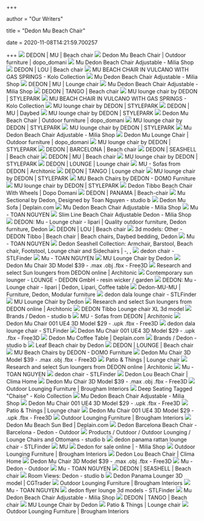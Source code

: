 +++
        
author = "Our Writers"
        
title = "Dedon Mu Beach Chair"
        
date = 2020-11-08T14:21:59.700257
        
+++
[ ![](https://www.dedon.de/-/media/product-catalog/products/furnitures/mu/01-kollektionsbilder/2020/DEDON-MU-beach-chair-accona.jpg)](https://www.dedon.de/-/media/product-catalog/products/furnitures/mu/01-kollektionsbilder/2020/DEDON-MU-beach-chair-accona.jpg) DEDON | MU | Beach chair
[ ![](https://www.dopo-domani.com/media/catalog/product/cache/f3edff7b46fac7261f379c39236a3403/d/e/dedon-mu-beach-chair-vulcano-dark-brown.jpeg)](https://www.dopo-domani.com/media/catalog/product/cache/f3edff7b46fac7261f379c39236a3403/d/e/dedon-mu-beach-chair-vulcano-dark-brown.jpeg) Dedon Mu Beach Chair | Outdoor furniture | dopo_domani
[ ![](https://www.miliashop.com/74307-thickbox_default/mu-dedon-beach-chair-adjustable.jpg)](https://www.miliashop.com/74307-thickbox_default/mu-dedon-beach-chair-adjustable.jpg) Mu Dedon Beach Chair Adjustable - Milia Shop
[ ![](https://www.dedon.de/-/media/product-catalog/products/furnitures/lou/01-kollektionsbilder/DEDON-Lou-Beach-chair-clay.jpg)](https://www.dedon.de/-/media/product-catalog/products/furnitures/lou/01-kollektionsbilder/DEDON-Lou-Beach-chair-clay.jpg) DEDON | LOU | Beach chair
[ ![](https://cdn.shopify.com/s/files/1/0053/7182/2178/products/media_ea0cdd73-f559-4598-b7e8-97074acfbf31_600x.png?v=1596256959)](https://cdn.shopify.com/s/files/1/0053/7182/2178/products/media_ea0cdd73-f559-4598-b7e8-97074acfbf31_600x.png?v=1596256959) MU BEACH CHAIR IN VULCANO WITH GAS SPRINGS - Kolo Collection
[ ![](https://www.miliashop.com/74310-thickbox_default/mu-dedon-beach-chair-adjustable.jpg)](https://www.miliashop.com/74310-thickbox_default/mu-dedon-beach-chair-adjustable.jpg) Mu Dedon Beach Chair Adjustable - Milia Shop
[ ![](https://www.dedon.de/-/media/product-catalog/products/furnitures/mu/01-kollektionsbilder/2020/DEDON-MU-lounge-chair-accona.jpg)](https://www.dedon.de/-/media/product-catalog/products/furnitures/mu/01-kollektionsbilder/2020/DEDON-MU-lounge-chair-accona.jpg) DEDON | MU | Lounge chair
[ ![](https://www.miliashop.com/74309-thickbox_default/mu-dedon-beach-chair-adjustable.jpg)](https://www.miliashop.com/74309-thickbox_default/mu-dedon-beach-chair-adjustable.jpg) Mu Dedon Beach Chair Adjustable - Milia Shop
[ ![](https://www.dedon.de/-/media/product-catalog/products/furnitures/tango/01-kollektionsbilder/beachchair/dedon-tango-beachchair-bronze.jpg)](https://www.dedon.de/-/media/product-catalog/products/furnitures/tango/01-kollektionsbilder/beachchair/dedon-tango-beachchair-bronze.jpg) DEDON | TANGO | Beach chair
[ ![](https://cdn.stylepark.com/articles/MU-Mood-2.jpg?mtime=20190604115524&focal=none)](https://cdn.stylepark.com/articles/MU-Mood-2.jpg?mtime=20190604115524&focal=none) MU lounge chair by DEDON | STYLEPARK
[ ![](https://cdn.shopify.com/s/files/1/0053/7182/2178/products/media_b60d929a-3586-4980-9f47-e3817e60deac_512x.png?v=1596256959)](https://cdn.shopify.com/s/files/1/0053/7182/2178/products/media_b60d929a-3586-4980-9f47-e3817e60deac_512x.png?v=1596256959) MU BEACH CHAIR IN VULCANO WITH GAS SPRINGS - Kolo Collection
[ ![](https://cdn.stylepark.com/articles/MU_loungechair_vulcano_01.jpg?mtime=20190604115457&focal=none)](https://cdn.stylepark.com/articles/MU_loungechair_vulcano_01.jpg?mtime=20190604115457&focal=none) MU lounge chair by DEDON | STYLEPARK
[ ![](https://www.dedon.de/-/media/product-catalog/products/furnitures/mu/01-kollektionsbilder/2020/DEDON-MU-daybed-left-accona.jpg)](https://www.dedon.de/-/media/product-catalog/products/furnitures/mu/01-kollektionsbilder/2020/DEDON-MU-daybed-left-accona.jpg) DEDON | MU | Daybed
[ ![](https://cdn.stylepark.com/articles/MU-Mood-6.jpg?mtime=20190604115530&focal=none)](https://cdn.stylepark.com/articles/MU-Mood-6.jpg?mtime=20190604115530&focal=none) MU lounge chair by DEDON | STYLEPARK
[ ![](https://www.dopo-domani.com/media/catalog/product/d/e/dedon-mu-beach-chair-sketch-colours.jpeg)](https://www.dopo-domani.com/media/catalog/product/d/e/dedon-mu-beach-chair-sketch-colours.jpeg) Dedon Mu Beach Chair | Outdoor furniture | dopo_domani
[ ![](https://cdn.stylepark.com/articles/MU-Mood-5.jpg?mtime=20190604115528&focal=none)](https://cdn.stylepark.com/articles/MU-Mood-5.jpg?mtime=20190604115528&focal=none) MU lounge chair by DEDON | STYLEPARK
[ ![](https://cdn.stylepark.com/articles/_1410xAUTO_fit_center-center_90_none/MU_loungechair_lipari_01.jpg?mtime=20190604115456&focal=none&tmtime=20200622015523)](https://cdn.stylepark.com/articles/_1410xAUTO_fit_center-center_90_none/MU_loungechair_lipari_01.jpg?mtime=20190604115456&focal=none&tmtime=20200622015523) MU lounge chair by DEDON | STYLEPARK
[ ![](https://www.miliashop.com/74304-thickbox_default/mu-dedon-beach-chair-adjustable.jpg)](https://www.miliashop.com/74304-thickbox_default/mu-dedon-beach-chair-adjustable.jpg) Mu Dedon Beach Chair Adjustable - Milia Shop
[ ![](https://www.dopo-domani.com/media/catalog/product/cache/7d4ad85106e3a9441d6e52e092d5a998/d/e/dedon-mu-lounge-chair-1_4_1.jpeg)](https://www.dopo-domani.com/media/catalog/product/cache/7d4ad85106e3a9441d6e52e092d5a998/d/e/dedon-mu-lounge-chair-1_4_1.jpeg) Dedon Mu Lounge Chair | Outdoor furniture | dopo_domani
[ ![](https://cdn.stylepark.com/articles/MU-Mood-4.jpg?mtime=20190604115527&focal=none)](https://cdn.stylepark.com/articles/MU-Mood-4.jpg?mtime=20190604115527&focal=none) MU lounge chair by DEDON | STYLEPARK
[ ![](https://www.dedon.de/-/media/product-catalog/products/furnitures/barcelona/01-kollektionsbilder/2016/DEDON-Barcelona-Extensions-Beach-chair-bronze.jpg)](https://www.dedon.de/-/media/product-catalog/products/furnitures/barcelona/01-kollektionsbilder/2016/DEDON-Barcelona-Extensions-Beach-chair-bronze.jpg) DEDON | BARCELONA | Beach chair
[ ![](https://www.dedon.de/-/media/product-catalog/products/furnitures/seashell/1-kollektionsbilder/DEDON-Seashell-Beach-chair-bronze-cushion.jpg)](https://www.dedon.de/-/media/product-catalog/products/furnitures/seashell/1-kollektionsbilder/DEDON-Seashell-Beach-chair-bronze-cushion.jpg) DEDON | SEASHELL | Beach chair
[ ![](https://www.dedon.de/-/media/product-catalog/products/furnitures/mu/01-kollektionsbilder/2020/DEDON-MU-right-module-accona.jpg?mw=240)](https://www.dedon.de/-/media/product-catalog/products/furnitures/mu/01-kollektionsbilder/2020/DEDON-MU-right-module-accona.jpg?mw=240) DEDON | MU | Beach chair
[ ![](https://cdn.stylepark.com/articles/MU-Mood-3.jpg?mtime=20190604115525&focal=none)](https://cdn.stylepark.com/articles/MU-Mood-3.jpg?mtime=20190604115525&focal=none) MU lounge chair by DEDON | STYLEPARK
[ ![](https://www.dedon.de/-/media/product-catalog/products/furnitures/lounge/01-kollektionsbilder/2020/DEDON-LOUNGE-loungechair_java_cool_taupe.jpg)](https://www.dedon.de/-/media/product-catalog/products/furnitures/lounge/01-kollektionsbilder/2020/DEDON-LOUNGE-loungechair_java_cool_taupe.jpg) DEDON | LOUNGE | Lounge chair
[ ![](https://image.architonic.com/img_pfm2-4/204/5731/mu-01-2012-b.jpg)](https://image.architonic.com/img_pfm2-4/204/5731/mu-01-2012-b.jpg) MU - Sofas from DEDON | Architonic
[ ![](https://www.dedon.de/-/media/product-catalog/products/furnitures/tango/01-kollektionsbilder/loungechair/dedon-tango-loungechair-bronze.jpg)](https://www.dedon.de/-/media/product-catalog/products/furnitures/tango/01-kollektionsbilder/loungechair/dedon-tango-loungechair-bronze.jpg) DEDON | TANGO | Lounge chair
[ ![](https://cdn.stylepark.com/articles/MU-Mood-1.jpg?mtime=20190604115522&focal=none)](https://cdn.stylepark.com/articles/MU-Mood-1.jpg?mtime=20190604115522&focal=none) MU lounge chair by DEDON | STYLEPARK
[ ![](https://domo.co.nz/wp-content/uploads/2020/06/MUbeachchairsdedon.jpg)](https://domo.co.nz/wp-content/uploads/2020/06/MUbeachchairsdedon.jpg) MU Beach Chairs by DEDON - DOMO Furniture
[ ![](https://cdn.stylepark.com/articles/MU-Mood-7.jpg?mtime=20190604115532&focal=none)](https://cdn.stylepark.com/articles/MU-Mood-7.jpg?mtime=20190604115532&focal=none) MU lounge chair by DEDON | STYLEPARK
[ ![](https://www.dopo-domani.com/media/catalog/product/cache/f3edff7b46fac7261f379c39236a3403/d/e/dedon-tibbo-sonnenliege-mit--rad-mit-polsterauflagecool-taupe.jpg)](https://www.dopo-domani.com/media/catalog/product/cache/f3edff7b46fac7261f379c39236a3403/d/e/dedon-tibbo-sonnenliege-mit--rad-mit-polsterauflagecool-taupe.jpg) Dedon Tibbo Beach Chair With Wheels | Dopo Domani
[ ![](https://www.dedon.de/-/media/product-catalog/products/furnitures/panama/01-kollektionsbilder/2021/DEDON-Panama-Beach-chair-bronze-cushion.jpg)](https://www.dedon.de/-/media/product-catalog/products/furnitures/panama/01-kollektionsbilder/2021/DEDON-Panama-Beach-chair-bronze-cushion.jpg) DEDON | PANAMA | Beach-chair
[ ![](http://www.studiobhome.com/content/products/499/dedon-toan-nguyen-mu-collection-sectional-outdoor-lounging.jpg)](http://www.studiobhome.com/content/products/499/dedon-toan-nguyen-mu-collection-sectional-outdoor-lounging.jpg) Mu Sectional by Dedon, Designed by Toan Nguyen - studio b
[ ![](https://www.deplain.com/media/catalog/product/cache/1/image/9df78eab33525d08d6e5fb8d27136e95/d/e/dedon-mu-chaise-lounge-32.jpg)](https://www.deplain.com/media/catalog/product/cache/1/image/9df78eab33525d08d6e5fb8d27136e95/d/e/dedon-mu-chaise-lounge-32.jpg) Dedon Mu Sofa | Deplain.com
[ ![](https://www.miliashop.com/74308-thickbox_default/mu-dedon-beach-chair-adjustable.jpg)](https://www.miliashop.com/74308-thickbox_default/mu-dedon-beach-chair-adjustable.jpg) Mu Dedon Beach Chair Adjustable - Milia Shop
[ ![](http://toan-nguyen.com/wp-content/uploads/2016/01/dedon-lou-01-2.jpg)](http://toan-nguyen.com/wp-content/uploads/2016/01/dedon-lou-01-2.jpg) Mu - TOAN NGUYEN
[ ![](https://www.miliashop.com/30011-thickbox_default/slim-line-beach-chair-adjustable-dedon.jpg)](https://www.miliashop.com/30011-thickbox_default/slim-line-beach-chair-adjustable-dedon.jpg) Slim Line Beach Chair Adjustable Dedon - Milia Shop
[ ![](https://i.pinimg.com/originals/a5/0a/dc/a50adcc58a8c5f225b900a29a8801780.jpg)](https://i.pinimg.com/originals/a5/0a/dc/a50adcc58a8c5f225b900a29a8801780.jpg) DEDON: Mu - Lounge chair - lipari | Quality outdoor furniture, Dedon  furniture, Dedon
[ ![](https://www.dedon.de/-/media/product-catalog/products/furnitures/lou/01-kollektionsbilder/DEDON-Lou-Lounge-chair-clay.jpg)](https://www.dedon.de/-/media/product-catalog/products/furnitures/lou/01-kollektionsbilder/DEDON-Lou-Lounge-chair-clay.jpg) DEDON | LOU | Beach chair
[ ![](https://i.pinimg.com/736x/86/a2/23/86a223ae0b89071020082eb320f6ba3d.jpg)](https://i.pinimg.com/736x/86/a2/23/86a223ae0b89071020082eb320f6ba3d.jpg) 3d models: Other - DEDON Tibbo | Beach chair | Beach chairs, Daybed  bedding, Dedon
[ ![](http://toan-nguyen.com/wp-content/uploads/2020/01/dedon-mu-extension_02.jpg)](http://toan-nguyen.com/wp-content/uploads/2020/01/dedon-mu-extension_02.jpg) Mu - TOAN NGUYEN
[ ![](https://i.pinimg.com/originals/59/14/f0/5914f00a877c51bc6f793432113bcb3b.jpg)](https://i.pinimg.com/originals/59/14/f0/5914f00a877c51bc6f793432113bcb3b.jpg) Dedon Seashell Collection: Armchair, Barstool, Beach chair, Footstool, Lounge  chair and Sidechairs | -, , 
[ ![](https://storage.googleapis.com/stlfinder/115/dedon-mu-lounge-chair-3d-model-hF6lIcD0_200.jpg)](https://storage.googleapis.com/stlfinder/115/dedon-mu-lounge-chair-3d-model-hF6lIcD0_200.jpg) dedon chair - STLFinder
[ ![](http://toan-nguyen.com/wp-content/uploads/2020/01/dedon-mu-extension_01.jpg)](http://toan-nguyen.com/wp-content/uploads/2020/01/dedon-mu-extension_01.jpg) Mu - TOAN NGUYEN
[ ![](https://classicdesign.it/media/033/mu-lounge-chair-dedon-3.s.jpg)](https://classicdesign.it/media/033/mu-lounge-chair-dedon-3.s.jpg) MU Lounge Chair by Dedon
[ ![](https://preview.free3d.com/img/2015/04/1876168423088588721/c7e2gorc-900.jpg)](https://preview.free3d.com/img/2015/04/1876168423088588721/c7e2gorc-900.jpg) Dedon Mu Chair 3D Model $39 - .max .obj .fbx - Free3D
[ ![](https://image.architonic.com/img_pro1-6/112/3596/tri-bc-tamari-sq.jpg)](https://image.architonic.com/img_pro1-6/112/3596/tri-bc-tamari-sq.jpg) Research and select Sun loungers from DEDON online | Architonic
[ ![](https://img.archiexpo.com/images_ae/photo-g/4765-11258566.jpg)](https://img.archiexpo.com/images_ae/photo-g/4765-11258566.jpg) Contemporary sun lounger - LOUNGE - DEDON GmbH - resin wicker / garden
[ ![](https://i.pinimg.com/originals/c5/34/72/c534722ce479628e53d2aa798cde7599.jpg)](https://i.pinimg.com/originals/c5/34/72/c534722ce479628e53d2aa798cde7599.jpg) DEDON: Mu - Lounge chair - lipari | Dedon, Lipari, Coffee table
[ ![](https://i.pinimg.com/originals/f3/ee/c3/f3eec39faa16ad54a368fdbeda6782d7.jpg)](https://i.pinimg.com/originals/f3/ee/c3/f3eec39faa16ad54a368fdbeda6782d7.jpg) Dedon-MU-MU | Furniture, Dedon, Modular furniture
[ ![](https://storage.googleapis.com/stlfinder/31/dedon-rayn-beach-chair-3d-model-bcDNylMJ_200.jpg)](https://storage.googleapis.com/stlfinder/31/dedon-rayn-beach-chair-3d-model-bcDNylMJ_200.jpg) dedon dala lounge chair - STLFinder
[ ![](https://classicdesign.it/media/033/mu-lounge-chair-dedon-1.s.jpg)](https://classicdesign.it/media/033/mu-lounge-chair-dedon-1.s.jpg) MU Lounge Chair by Dedon
[ ![](https://image.architonic.com/img_pro1-6/124/0172/dedon-panama-beachchair-cushion-ecru-sq.jpg)](https://image.architonic.com/img_pro1-6/124/0172/dedon-panama-beachchair-cushion-ecru-sq.jpg) Research and select Sun loungers from DEDON online | Architonic
[ ![](https://images.3dmdb.com/3964996_preview.jpg)](https://images.3dmdb.com/3964996_preview.jpg) DEDON Tibbo Lounge chair XL 3d model
[ ![](http://www.studiobhome.com/content/products/1434/dedon-rilly-lounge-chair-tn.jpg)](http://www.studiobhome.com/content/products/1434/dedon-rilly-lounge-chair-tn.jpg) Brands / Dedon - studio b
[ ![](https://image.architonic.com/img_pro1-6/112/3441/mu-centremodule-lipari-sq.jpg)](https://image.architonic.com/img_pro1-6/112/3441/mu-centremodule-lipari-sq.jpg) MU - Sofas from DEDON | Architonic
[ ![](https://preview.free3d.com/img/2016/11/1861028969051064219/us0ryk6y-900.jpg)](https://preview.free3d.com/img/2016/11/1861028969051064219/us0ryk6y-900.jpg) Dedon Mu Chair 001 UE4 3D Model $29 - .upk .fbx - Free3D
[ ![](https://storage.googleapis.com/stlfinder/90/dala-lounge-chair-by-dedon-3d-model-98yIlOPe_200.jpg)](https://storage.googleapis.com/stlfinder/90/dala-lounge-chair-by-dedon-3d-model-98yIlOPe_200.jpg) dedon dala lounge chair - STLFinder
[ ![](https://preview.free3d.com/img/2016/11/1861028969051064219/scm99alw-900.jpg)](https://preview.free3d.com/img/2016/11/1861028969051064219/scm99alw-900.jpg) Dedon Mu Chair 001 UE4 3D Model $29 - .upk .fbx - Free3D
[ ![](https://www.deplain.com/media/catalog/product/cache/1/image/9df78eab33525d08d6e5fb8d27136e95/m/u/mu-coffee-table.jpg)](https://www.deplain.com/media/catalog/product/cache/1/image/9df78eab33525d08d6e5fb8d27136e95/m/u/mu-coffee-table.jpg) Dedon Mu Coffee Table | Deplain.com
[ ![](http://www.studiobhome.com/content/products/1427/dedon-bellmonde-lounge-chair-tn.jpg)](http://www.studiobhome.com/content/products/1427/dedon-bellmonde-lounge-chair-tn.jpg) Brands / Dedon - studio b
[ ![](https://classicdesign.it/media/033/dedon-leaf-beachchairxs-java.m.jpg)](https://classicdesign.it/media/033/dedon-leaf-beachchairxs-java.m.jpg) Leaf Beach chair by Dedon
[ ![](https://www.dedon.de/-/media/product-catalog/products/furnitures/lounge/01-kollektionsbilder/2020/DEDON-LOUNGE-lounge_modul_right_java_cool_taupe.jpg?mw=240)](https://www.dedon.de/-/media/product-catalog/products/furnitures/lounge/01-kollektionsbilder/2020/DEDON-LOUNGE-lounge_modul_right_java_cool_taupe.jpg?mw=240) DEDON | LOUNGE | Beach chair
[ ![](https://domo.co.nz/wp-content/uploads/2020/06/outdoorblog-scaled.jpeg)](https://domo.co.nz/wp-content/uploads/2020/06/outdoorblog-scaled.jpeg) MU Beach Chairs by DEDON - DOMO Furniture
[ ![](https://preview.free3d.com/img/2015/04/1876168423088588721/uwlg3jrk-900.jpg)](https://preview.free3d.com/img/2015/04/1876168423088588721/uwlg3jrk-900.jpg) Dedon Mu Chair 3D Model $39 - .max .obj .fbx - Free3D
[ ![](https://patio-n-things.com/wp-content/uploads/2014/08/dedon-urban-furniture-collection-barcelona-03-550x400.jpg)](https://patio-n-things.com/wp-content/uploads/2014/08/dedon-urban-furniture-collection-barcelona-03-550x400.jpg) Patio & Things | Lounge chair
[ ![](https://image.architonic.com/img_pro1-6/107/5922/barcelona_beachchair_1_02_sq.jpg)](https://image.architonic.com/img_pro1-6/107/5922/barcelona_beachchair_1_02_sq.jpg) Research and select Sun loungers from DEDON online | Architonic
[ ![](http://toan-nguyen.com/wp-content/uploads/2013/01/dedon-wa-03-1.jpg)](http://toan-nguyen.com/wp-content/uploads/2013/01/dedon-wa-03-1.jpg) Mu - TOAN NGUYEN
[ ![](https://storage.googleapis.com/stlfinder/1/dedon-flyer-lounge-chair-xs-3d-model-qkGszqxQ_200.jpg)](https://storage.googleapis.com/stlfinder/1/dedon-flyer-lounge-chair-xs-3d-model-qkGszqxQ_200.jpg) dedon chair - STLFinder
[ ![](https://www.climahome.com/wp-content/uploads/2019/07/DEDON-MU-daybed-right-shelf-accona.jpg)](https://www.climahome.com/wp-content/uploads/2019/07/DEDON-MU-daybed-right-shelf-accona.jpg) Dedon Lou Beach Chair | Clima Home
[ ![](https://preview.free3d.com/img/2015/04/1876168423088588721/74ybdg5w-900.jpg)](https://preview.free3d.com/img/2015/04/1876168423088588721/74ybdg5w-900.jpg) Dedon Mu Chair 3D Model $39 - .max .obj .fbx - Free3D
[ ![](https://broughaminteriors.com/wp-content/uploads/2020/01/Dedon-Lounge-8-500x500.jpg)](https://broughaminteriors.com/wp-content/uploads/2020/01/Dedon-Lounge-8-500x500.jpg) Outdoor Lounging Furniture | Brougham Interiors
[ ![](https://cdn.shopify.com/s/files/1/0053/7182/2178/products/media_ab485c96-8619-450c-b229-530461b6aa8c_2048x.png?v=1596257065)](https://cdn.shopify.com/s/files/1/0053/7182/2178/products/media_ab485c96-8619-450c-b229-530461b6aa8c_2048x.png?v=1596257065) Deep Seating Tagged "Chaise" - Kolo Collection
[ ![](https://www.miliashop.com/img/co/30558.jpg)](https://www.miliashop.com/img/co/30558.jpg) Mu Dedon Beach Chair Adjustable - Milia Shop
[ ![](https://preview.free3d.com/img/2016/11/1861028969051064219/ze0j8sfq-900.jpg)](https://preview.free3d.com/img/2016/11/1861028969051064219/ze0j8sfq-900.jpg) Dedon Mu Chair 001 UE4 3D Model $29 - .upk .fbx - Free3D
[ ![](https://patio-n-things.com/wp-content/uploads/2015/03/seax-dining-and-lounge-collection-dedon-011-550x400.jpg)](https://patio-n-things.com/wp-content/uploads/2015/03/seax-dining-and-lounge-collection-dedon-011-550x400.jpg) Patio & Things | Lounge chair
[ ![](https://preview.free3d.com/img/2016/11/1861028969051064219/ygq745jt-900.jpg)](https://preview.free3d.com/img/2016/11/1861028969051064219/ygq745jt-900.jpg) Dedon Mu Chair 001 UE4 3D Model $29 - .upk .fbx - Free3D
[ ![](https://broughaminteriors.com/wp-content/uploads/2020/01/Dedon-Dean-6-500x500.jpg)](https://broughaminteriors.com/wp-content/uploads/2020/01/Dedon-Dean-6-500x500.jpg) Outdoor Lounging Furniture | Brougham Interiors
[ ![](https://res.cloudinary.com/deplain/image/upload/dpr_1.0,f_auto,fl_lossy,q_auto/media/catalog/product/cache/1/thumbnail/238x/9df78eab33525d08d6e5fb8d27136e95/m/u/mu2.jpg)](https://res.cloudinary.com/deplain/image/upload/dpr_1.0,f_auto,fl_lossy,q_auto/media/catalog/product/cache/1/thumbnail/238x/9df78eab33525d08d6e5fb8d27136e95/m/u/mu2.jpg) Dedon Mu Beach Sun Bed | Deplain.com
[ ![](https://www.themodernfurniturecompany.com/media/catalog/product/cache/1/image/1280x/040ec09b1e35df139433887a97daa66f/b/e/beach_chair_bronze-barc.jpg)](https://www.themodernfurniturecompany.com/media/catalog/product/cache/1/image/1280x/040ec09b1e35df139433887a97daa66f/b/e/beach_chair_bronze-barc.jpg) Dedon Barcelona Beach Chair - Barcelona - Dedon - Outdoor
[ ![](http://www.studiobhome.com/content/products/1294/dedon-tibbo-lounge-chair.jpg)](http://www.studiobhome.com/content/products/1294/dedon-tibbo-lounge-chair.jpg) Products / Outdoor / Outdoor Lounging / Lounge Chairs and Ottomans - studio  b
[ ![](https://storage.googleapis.com/stlfinder/107/capitola-rattan-lounge-chair-3d-model-qlRQaBCx_200.jpg)](https://storage.googleapis.com/stlfinder/107/capitola-rattan-lounge-chair-3d-model-qlRQaBCx_200.jpg) dedon panama rattan lounge chair - STLFinder
[ ![](https://www.udesign.es/wp-content/uploads/2019/06/dedon-mu-4-min-1024x585.jpg)](https://www.udesign.es/wp-content/uploads/2019/06/dedon-mu-4-min-1024x585.jpg) MU
[ ![](https://www.miliashop.com/171545-home_default/rilly-dedon-lounge-chair.jpg)](https://www.miliashop.com/171545-home_default/rilly-dedon-lounge-chair.jpg) Dedon for sale online | - Milia Shop
[ ![](https://broughaminteriors.com/wp-content/uploads/2020/01/Dedon-Lou-6b-500x500.jpg)](https://broughaminteriors.com/wp-content/uploads/2020/01/Dedon-Lou-6b-500x500.jpg) Outdoor Lounging Furniture | Brougham Interiors
[ ![](https://www.climahome.com/wp-content/uploads/2019/07/gbscl_1-300x300.jpg)](https://www.climahome.com/wp-content/uploads/2019/07/gbscl_1-300x300.jpg) Dedon Lou Beach Chair | Clima Home
[ ![](https://preview.free3d.com/img/2015/04/1876168423088588721/dc5ds29l-900.jpg)](https://preview.free3d.com/img/2015/04/1876168423088588721/dc5ds29l-900.jpg) Dedon Mu Chair 3D Model $39 - .max .obj .fbx - Free3D
[ ![](https://www.themodernfurniturecompany.com/media/catalog/product/cache/1/small_image/295x295/9df78eab33525d08d6e5fb8d27136e95/d/e/dedon-mu-center-module-left-accona.jpg)](https://www.themodernfurniturecompany.com/media/catalog/product/cache/1/small_image/295x295/9df78eab33525d08d6e5fb8d27136e95/d/e/dedon-mu-center-module-left-accona.jpg) Mu - Dedon - Outdoor
[ ![](http://toan-nguyen.com/wp-content/uploads/2020/01/dedon-mu-extension_04.jpg)](http://toan-nguyen.com/wp-content/uploads/2020/01/dedon-mu-extension_04.jpg) Mu - TOAN NGUYEN
[ ![](https://micro.dedon.de/-/media/product-catalog/products/furnitures/seashell/1-kollektionsbilder/DEDON-Seashell-Sidechair-bronze-cushion.jpg?mw=240)](https://micro.dedon.de/-/media/product-catalog/products/furnitures/seashell/1-kollektionsbilder/DEDON-Seashell-Sidechair-bronze-cushion.jpg?mw=240) DEDON | SEASHELL | Beach chair
[ ![](http://www.studiobhome.com/content/products/479/dedon-sebastian-herkner-mbrace-lounge-chair-outdoor-lounging-tn.jpg)](http://www.studiobhome.com/content/products/479/dedon-sebastian-herkner-mbrace-lounge-chair-outdoor-lounging-tn.jpg) Room Views: Dedon - studio b
[ ![](https://img-new.cgtrader.com/items/2322203/05dd8ac6ea/large/dedon-panama-lounger-3d-model-max-obj-fbx.jpg)](https://img-new.cgtrader.com/items/2322203/05dd8ac6ea/large/dedon-panama-lounger-3d-model-max-obj-fbx.jpg) Dedon Panama Lounger 3D model | CGTrader
[ ![](https://broughaminteriors.com/wp-content/uploads/2020/01/Dedon-Lounge-5-500x500.jpg)](https://broughaminteriors.com/wp-content/uploads/2020/01/Dedon-Lounge-5-500x500.jpg) Outdoor Lounging Furniture | Brougham Interiors
[ ![](http://toan-nguyen.com/wp-content/uploads/2016/01/dedon-lou-04.jpg)](http://toan-nguyen.com/wp-content/uploads/2016/01/dedon-lou-04.jpg) Mu - TOAN NGUYEN
[ ![](https://storage.googleapis.com/stlfinder/93/dedon-tribeca-lounge-chair-3d-model-CCGnq9OY_200.jpg)](https://storage.googleapis.com/stlfinder/93/dedon-tribeca-lounge-chair-3d-model-CCGnq9OY_200.jpg) dedon flyer lounge 3d models - STLFinder
[ ![](https://www.miliashop.com/img/co/76195.jpg)](https://www.miliashop.com/img/co/76195.jpg) Mu Dedon Beach Chair Adjustable - Milia Shop
[ ![](https://www.dedon.de/-/media/product-catalog/products/furnitures/tango/01-kollektionsbilder/armchair/dedon-tango-armchair-bronze.jpg)](https://www.dedon.de/-/media/product-catalog/products/furnitures/tango/01-kollektionsbilder/armchair/dedon-tango-armchair-bronze.jpg) DEDON | TANGO | Beach chair
[ ![](https://classicdesign.it/media/033/dedon-fiber-mu-099-vulcano.l.jpg)](https://classicdesign.it/media/033/dedon-fiber-mu-099-vulcano.l.jpg) MU Lounge Chair by Dedon
[ ![](https://patio-n-things.com/wp-content/uploads/2015/03/dedon-swingrest-collection-patio-lounge-furniture-071-550x400.jpg)](https://patio-n-things.com/wp-content/uploads/2015/03/dedon-swingrest-collection-patio-lounge-furniture-071-550x400.jpg) Patio & Things | Lounge chair
[ ![](https://broughaminteriors.com/wp-content/uploads/2020/01/Dedon-Circle-12-500x500.jpg)](https://broughaminteriors.com/wp-content/uploads/2020/01/Dedon-Circle-12-500x500.jpg) Outdoor Lounging Furniture | Brougham Interiors
